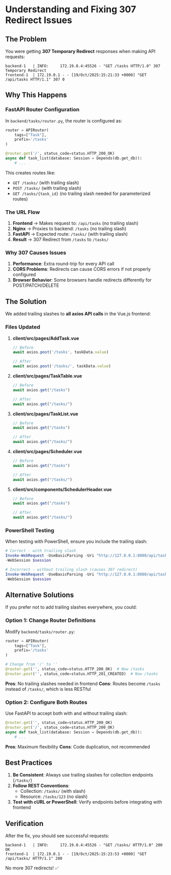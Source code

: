 # Understanding and Fixing 307 Redirect Issues

## The Problem

You were getting **307 Temporary Redirect** responses when making API requests:

```
backend-1   | INFO:     172.19.0.4:45526 - "GET /tasks HTTP/1.0" 307 Temporary Redirect
frontend-1  | 172.19.0.1 - - [19/Oct/2025:15:21:33 +0000] "GET /api/tasks HTTP/1.1" 307 0
```

## Why This Happens

### FastAPI Router Configuration

In `backend/tasks/router.py`, the router is configured as:

```python
router = APIRouter(
    tags=["Task"],
    prefix='/tasks'
)

@router.get('/', status_code=status.HTTP_200_OK)
async def task_list(database: Session = Depends(db.get_db)):
    # ...
```

This creates routes like:
- `GET /tasks/` (with trailing slash)
- `POST /tasks/` (with trailing slash)
- `GET /tasks/{task_id}` (no trailing slash needed for parameterized routes)

### The URL Flow

1. **Frontend** → Makes request to: `/api/tasks` (no trailing slash)
2. **Nginx** → Proxies to backend: `/tasks` (no trailing slash)
3. **FastAPI** → Expected route: `/tasks/` (with trailing slash)
4. **Result** → 307 Redirect from `/tasks` to `/tasks/`

### Why 307 Causes Issues

1. **Performance**: Extra round-trip for every API call
2. **CORS Problems**: Redirects can cause CORS errors if not properly configured
3. **Browser Behavior**: Some browsers handle redirects differently for POST/PATCH/DELETE

## The Solution

We added trailing slashes to **all axios API calls** in the Vue.js frontend:

### Files Updated

1. **client/src/pages/AddTask.vue**
   ```javascript
   // Before
   await axios.post('/tasks', taskData.value)
   
   // After
   await axios.post('/tasks/', taskData.value)
   ```

2. **client/src/pages/TaskTable.vue**
   ```javascript
   // Before
   await axios.get("/tasks")
   
   // After
   await axios.get("/tasks/")
   ```

3. **client/src/pages/TaskList.vue**
   ```javascript
   // Before
   await axios.get("/tasks")
   
   // After
   await axios.get("/tasks/")
   ```

4. **client/src/pages/Scheduler.vue**
   ```javascript
   // Before
   await axios.get("/tasks")
   
   // After
   await axios.get("/tasks/")
   ```

5. **client/src/components/SchedulerHeader.vue**
   ```javascript
   // Before
   await axios.get("/tasks")
   
   // After
   await axios.get("/tasks/")
   ```

### PowerShell Testing

When testing with PowerShell, ensure you include the trailing slash:

```powershell
# Correct - with trailing slash
Invoke-WebRequest -UseBasicParsing -Uri "http://127.0.0.1:8080/api/tasks/" `
-WebSession $session

# Incorrect - without trailing slash (causes 307 redirect)
Invoke-WebRequest -UseBasicParsing -Uri "http://127.0.0.1:8080/api/tasks" `
-WebSession $session
```

## Alternative Solutions

If you prefer not to add trailing slashes everywhere, you could:

### Option 1: Change Router Definitions

Modify `backend/tasks/router.py`:

```python
router = APIRouter(
    tags=["Task"],
    prefix='/tasks'
)

# Change from '/' to ''
@router.get('', status_code=status.HTTP_200_OK)  # Now /tasks
@router.post('', status_code=status.HTTP_201_CREATED)  # Now /tasks
```

**Pros**: No trailing slashes needed in frontend
**Cons**: Routes become `/tasks` instead of `/tasks/`, which is less RESTful

### Option 2: Configure Both Routes

Use FastAPI to accept both with and without trailing slash:

```python
@router.get('', status_code=status.HTTP_200_OK)
@router.get('/', status_code=status.HTTP_200_OK)
async def task_list(database: Session = Depends(db.get_db)):
    # ...
```

**Pros**: Maximum flexibility
**Cons**: Code duplication, not recommended

## Best Practices

1. **Be Consistent**: Always use trailing slashes for collection endpoints (`/tasks/`)
2. **Follow REST Conventions**: 
   - Collection: `/tasks/` (with slash)
   - Resource: `/tasks/123` (no slash)
3. **Test with cURL or PowerShell**: Verify endpoints before integrating with frontend

## Verification

After the fix, you should see successful requests:

```
backend-1   | INFO:     172.19.0.4:45526 - "GET /tasks/ HTTP/1.0" 200 OK
frontend-1  | 172.19.0.1 - - [19/Oct/2025:15:23:53 +0000] "GET /api/tasks/ HTTP/1.1" 200
```

No more 307 redirects! ✅
